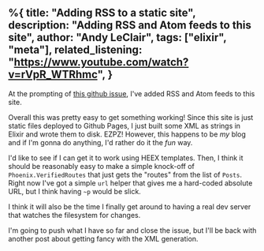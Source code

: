 %{
  title: "Adding RSS to a static site",
  description: "Adding RSS and Atom feeds to this site",
  author: "Andy LeClair",
  tags: ["elixir", "meta"],
  related_listening: "https://www.youtube.com/watch?v=rVpR_WTRhmc",
}
---

At the prompting of [this github issue](https://github.com/andyleclair/andyleclair.github.io/issues/1), I've added RSS and Atom feeds to this site.

Overall this was pretty easy to get something working! Since this site is just static files deployed to Github Pages, I just built some XML as strings in Elixir and wrote them to disk. EZPZ! However, this happens to be _my_ blog and if I'm gonna do anything, I'd rather do it the _fun_ way.

I'd like to see if I can get it to work using HEEX templates. Then, I think it should be reasonably easy to make a simple knock-off of `Phoenix.VerifiedRoutes` that just gets the "routes" from the list of `Posts`. Right now I've got a simple `url` helper that gives me a hard-coded absolute URL, but I think having `~p` would be slick.

I think it will also be the time I finally get around to having a real dev server that watches the filesystem for changes.

I'm going to push what I have so far and close the issue, but I'll be back with another post about getting fancy with the XML generation.

